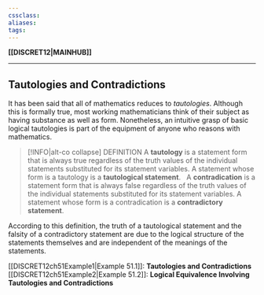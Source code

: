 ```yaml
---
cssclass:
aliases:
tags:
---
```

**[[DISCRET12|MAINHUB]]**

---
## Tautologies and Contradictions
It has been said that all of mathematics reduces to *tautologies*. Although this is formally true, most working mathematicians think of their subject as having substance as well as form. Nonetheless, an intuitive grasp of basic logical tautologies is part of the equipment of anyone who reasons with mathematics.

>[!INFO|alt-co collapse] DEFINITION
> A **tautology** is a statement form that is always true regardless of the truth values of the individual statements substituted for its statement variables. A statement whose form is a tautology is a **tautological statement**.
> &nbsp;
> A **contradication** is a statement form that is always false regardless of the truth values of the individual statements substituted for its statement variables. A statement whose form is a contradication is a **contradictory statement**.

According to this definition, the truth of a tautological statement and the falsity of a contradictory statement are due to the logical structure of the statements themselves and are independent of the meanings of the statements.

[[DISCRET12ch51Example1|Example 51.1]]: **Tautologies and Contradictions**
[[DISCRET12ch51Example2|Example 51.2]]: **Logical Equivalence Involving Tautologies and Contradictions**